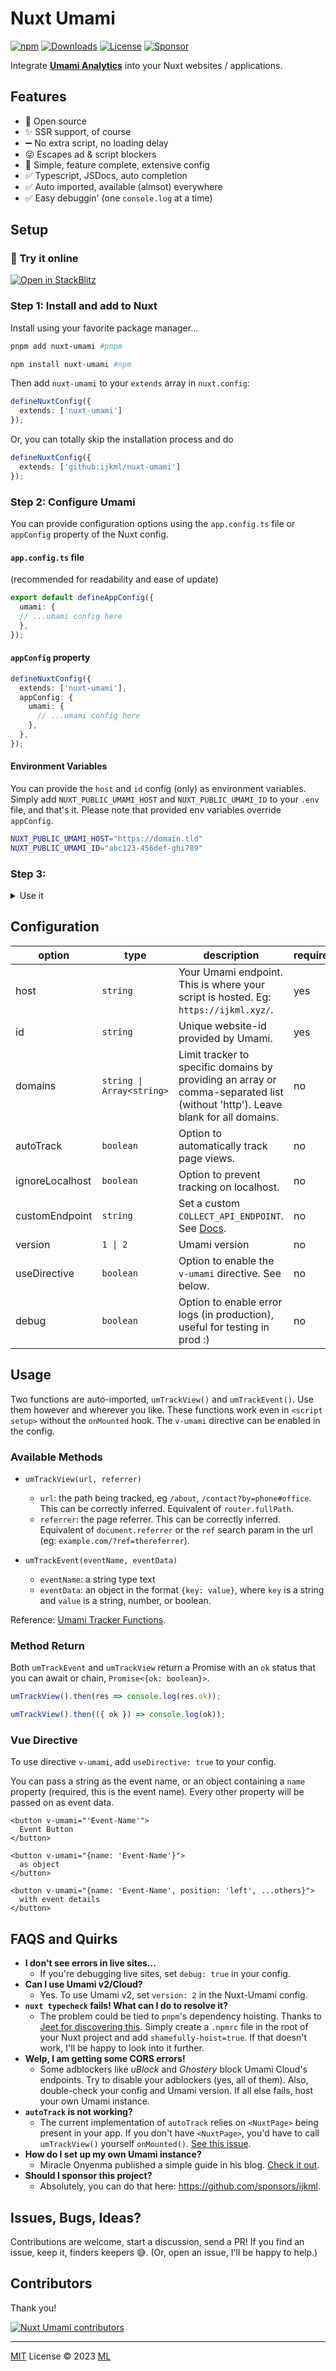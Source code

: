 # Nuxt Umami

[![npm](https://img.shields.io/npm/v/nuxt-umami?style=flat-square)](https://www.npmjs.com/package/nuxt-umami/)
[![Downloads](https://img.shields.io/npm/dt/nuxt-umami.svg?style=flat-square)](https://www.npmjs.com/package/nuxt-umami)
[![License](https://img.shields.io/npm/l/nuxt-umami?style=flat-square)](/LICENSE)
[![Sponsor](https://img.shields.io/badge/Sponsor-21262d?style=flat-square&logo=github&logoColor=db61a2)](https://github.com/sponsors/ijkml)

Integrate [**Umami Analytics**](https://umami.is/) into your Nuxt websites / applications.

## Features

- 📖 Open source
- ✨ SSR support, of course
- ➖ No extra script, no loading delay
- 😜 Escapes ad & script blockers
- 💯 Simple, feature complete, extensive config
- ✅ Typescript, JSDocs, auto completion
- ✅ Auto imported, available (almsot) everywhere
- ✅ Easy debuggin' (one `console.log` at a time)

## Setup

### 🚀 Try it online

<a href="https://stackblitz.com/edit/nuxt-umami"><img src="https://developer.stackblitz.com/img/open_in_stackblitz.svg" alt="Open in StackBlitz"></a>

### Step 1: Install and add to Nuxt

Install using your favorite package manager...

```bash
pnpm add nuxt-umami #pnpm
```

```bash
npm install nuxt-umami #npm
```

Then add `nuxt-umami` to your `extends` array in `nuxt.config`:

```ts
defineNuxtConfig({
  extends: ['nuxt-umami']
});
```

Or, you can totally skip the installation process and do

```ts
defineNuxtConfig({
  extends: ['github:ijkml/nuxt-umami']
});
```

### Step 2: Configure Umami

You can provide configuration options using the `app.config.ts` file or `appConfig` property of the Nuxt config.

#### `app.config.ts` file

(recommended for readability and ease of update)

```ts
export default defineAppConfig({
  umami: {
  // ...umami config here
  },
});
```

#### `appConfig` property

```ts
defineNuxtConfig({
  extends: ['nuxt-umami'],
  appConfig: {
    umami: {
      // ...umami config here
    },
  },
});
```

#### Environment Variables

You can provide the `host` and `id` config (only) as environment variables. Simply add `NUXT_PUBLIC_UMAMI_HOST` and `NUXT_PUBLIC_UMAMI_ID` to your `.env` file, and that's it. Please note that provided env variables override `appConfig`.

```sh
NUXT_PUBLIC_UMAMI_HOST="https://domain.tld"
NUXT_PUBLIC_UMAMI_ID="abc123-456def-ghi789"
```

### Step 3:

<details>
<summary>Use it</summary>
<p>

```vue
<script setup>
function complexCalc() {
  // ... do something
  umTrackEvent('complex-btn', { propA: 1, propB: 'two', propC: false });
}
</script>

<template>
  <button @click="umTrackEvent('button-1')">
    Button 1
  </button>

  <button @click="complexCalc">
    Button 2
  </button>
</template>
```

</p>
</details>

## Configuration

| option          | type                      | description                                                                                                                    | required | default     |
| --------------- | ------------------------- | ------------------------------------------------------------------------------------------------------------------------------ | -------- | ----------- |
| host            | `string`                  | Your Umami endpoint. This is where your script is hosted. Eg: `https://ijkml.xyz/`.                                            | yes      | `''`        |
| id              | `string`                  | Unique website-id provided by Umami.                                                                                           | yes      | `''`        |
| domains         | `string \| Array<string>` | Limit tracker to specific domains by providing an array or comma-separated list (without 'http'). Leave blank for all domains. | no       | `undefined` |
| autoTrack       | `boolean`                 | Option to automatically track page views.                                                                                      | no       | `true`      |
| ignoreLocalhost | `boolean`                 | Option to prevent tracking on localhost.                                                                                       | no       | `false`     |
| customEndpoint  | `string`                  | Set a custom `COLLECT_API_ENDPOINT`. See [Docs](https://umami.is/docs/environment-variables).                                  | no       | `undefined` |
| version         | `1 \| 2`                  | Umami version                                                                                                                  | no       | `1`         |
| useDirective    | `boolean`                 | Option to enable the `v-umami` directive. See below.                                                                           | no       | `false`     |
| debug           | `boolean`                 | Option to enable error logs (in production), useful for testing in prod :)                                                     | no       | `false`     |

## Usage

Two functions are auto-imported, `umTrackView()` and `umTrackEvent()`. Use them however and wherever you like. These functions work even in `<script setup>` without the `onMounted` hook. The `v-umami` directive can be enabled in the config.

### Available Methods

- `umTrackView(url, referrer)`
  - `url`: the path being tracked, eg `/about`, `/contact?by=phone#office`. This can be correctly inferred. Equivalent of `router.fullPath`.
  - `referrer`: the page referrer. This can be correctly inferred. Equivalent of `document.referrer` or the `ref` search param in the url (eg: `example.com/?ref=thereferrer`).

- `umTrackEvent(eventName, eventData)`
  - `eventName`: a string type text
  - `eventData`: an object in the format `{key: value}`, where `key` is a string and `value` is a string, number, or boolean.

Reference: [Umami Tracker Functions](https://umami.is/docs/tracker-functions).

### Method Return

Both `umTrackEvent` and `umTrackView` return a Promise with an `ok` status that you can await or chain, `Promise<{ok: boolean}>`.

```ts
umTrackView().then(res => console.log(res.ok));

umTrackView().then(({ ok }) => console.log(ok));
```

### Vue Directive

To use directive `v-umami`, add `useDirective: true` to your config.

You can pass a string as the event name, or an object containing a `name` property (required, this is the event name). Every other property will be passed on as event data.

```vue
<button v-umami="'Event-Name'">
  Event Button
</button>

<button v-umami="{name: 'Event-Name'}">
  as object
</button>

<button v-umami="{name: 'Event-Name', position: 'left', ...others}">
  with event details
</button>
```

## FAQS and Quirks

* __I don't see errors in live sites...__
  * If you're debugging live sites, set `debug: true` in your config.
* __Can I use Umami v2/Cloud?__
  * Yes. To use Umami v2, set `version: 2` in the Nuxt-Umami config.
* __`nuxt typecheck` fails! What can I do to resolve it?__
  * The problem could be tied to `pnpm`'s dependency hoisting. Thanks to [Jeet for discovering this](https://github.com/ijkml/nuxt-umami/issues/85#issuecomment-1868442446). Simply create a `.npmrc` file in the root of your Nuxt project and add `shamefully-hoist=true`. If that doesn't work, I'll be happy to look into it further.
* __Welp, I am getting some CORS errors!__
  * Some adblockers like _uBlock_ and _Ghostery_ block Umami Cloud's endpoints. Try to disable your adblockers (yes, all of them). Also, double-check your config and Umami version. If all else fails, host your own Umami instance.
* __`autoTrack` is not working?__
  * The current implementation of `autoTrack` relies on `<NuxtPage>` being present in your app. If you don't have `<NuxtPage>`, you'd have to call `umTrackView()` yourself `onMounted()`. [See this issue](https://github.com/ijkml/nuxt-umami/issues/102#issuecomment-2112482840).
* __How do I set up my own Umami instance?__
  * Miracle Onyenma published a simple guide in his blog. [Check it out](https://miracleio.me/blog/set-up-analytics-for-your-nuxt-3-app-with-umami).
* __Should I sponsor this project?__
  * Absolutely, you can do that here: https://github.com/sponsors/ijkml.

## Issues, Bugs, Ideas?

Contributions are welcome, start a discussion, send a PR! If you find an issue, keep it, finders keepers 😅. (Or, open an issue, I'll be happy to help.)

## Contributors

Thank you!

<a href="https://github.com/ijkml/nuxt-umami/graphs/contributors">
  <img alt="Nuxt Umami contributors" src="https://contrib.rocks/image?repo=ijkml/nuxt-umami" />
</a>

<hr />

[MIT](./LICENSE) License © 2023 [ML](https://github.com/ijkml/)
